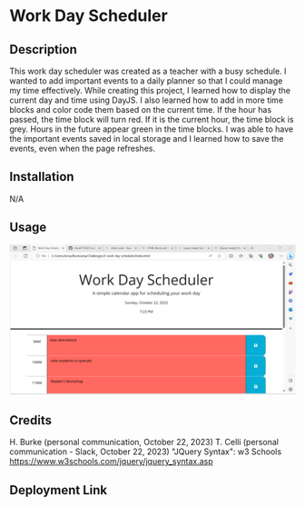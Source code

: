 # Work Day Scheduler

## Description
This work day scheduler was created as a teacher with a busy schedule. I wanted to add important events to a daily planner so that I could manage my time effectively. While creating this project, I learned how to display the current day and time using DayJS. I also learned how to add in more time blocks and color code them based on the current time. If the hour has passed, the time block will turn red. If it is the current hour, the time block is grey. Hours in the future appear green in the time blocks. I was able to have the important events saved in local storage and I learned how to save the events, even when the page refreshes. 

## Installation 
N/A

## Usage

![alt text](./assets/images/Screenshot%202023-10-22%20192348.png)

## Credits

H. Burke (personal communication, October 22, 2023)
T. Celli (personal communication - Slack, October 22, 2023)
"JQuery Syntax": w3 Schools https://www.w3schools.com/jquery/jquery_syntax.asp

## Deployment Link


